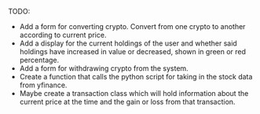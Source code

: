 ﻿TODO:
- Add a form for converting crypto. Convert from one crypto to another according to current price.
- Add a display for the current holdings of the user and whether said holdings have increased in value or
decreased, shown in green or red percentage.
- Add a form for withdrawing crypto from the system.
- Create a function that calls the python script for taking in the stock data from yfinance.
- Maybe create a transaction class which will hold information about the current price at the time and the
gain or loss from that transaction.

